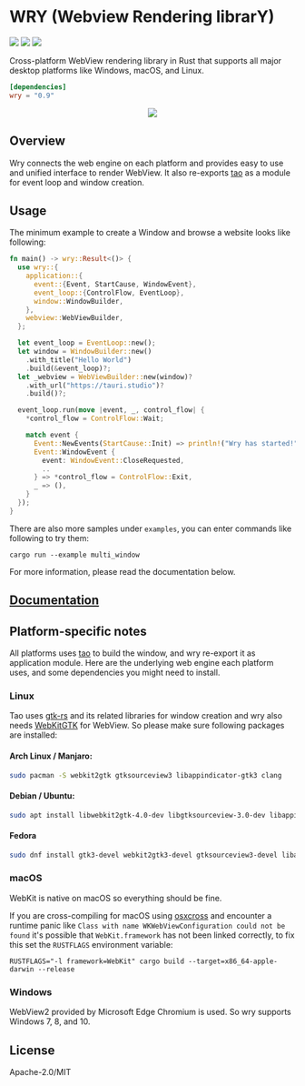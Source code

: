# WRY (Webview Rendering librarY)

[![](https://img.shields.io/crates/v/wry?style=flat-square)](https://crates.io/crates/wry) [![](https://img.shields.io/docsrs/wry?style=flat-square)](https://docs.rs/wry/) ![](https://img.shields.io/crates/l/wry?style=flat-square)

Cross-platform WebView rendering library in Rust that supports all major desktop platforms like Windows, macOS, and Linux.

```toml
[dependencies]
wry = "0.9"
```

<div align="center">
  <a href="https://gfycat.com/needywetelk">
    <img src="https://thumbs.gfycat.com/NeedyWetElk-size_restricted.gif">
  </a>
</div>

## Overview

Wry connects the web engine on each platform and provides easy to use and unified interface to render WebView. It also re-exports [tao] as a module for event loop and window creation.

[tao]: https://crates.io/crates/tao

## Usage

The minimum example to create a Window and browse a website looks like following:

```rust
fn main() -> wry::Result<()> {
  use wry::{
    application::{
      event::{Event, StartCause, WindowEvent},
      event_loop::{ControlFlow, EventLoop},
      window::WindowBuilder,
    },
    webview::WebViewBuilder,
  };

  let event_loop = EventLoop::new();
  let window = WindowBuilder::new()
    .with_title("Hello World")
    .build(&event_loop)?;
  let _webview = WebViewBuilder::new(window)?
    .with_url("https://tauri.studio")?
    .build()?;

  event_loop.run(move |event, _, control_flow| {
    *control_flow = ControlFlow::Wait;

    match event {
      Event::NewEvents(StartCause::Init) => println!("Wry has started!"),
      Event::WindowEvent {
        event: WindowEvent::CloseRequested,
        ..
      } => *control_flow = ControlFlow::Exit,
      _ => (),
    }
  });
}
```

There are also more samples under `examples`, you can enter commands like following to try them:

```
cargo run --example multi_window
```

For more information, please read the documentation below.

## [Documentation](https://docs.rs/wry)

## Platform-specific notes

All platforms uses [tao](https://github.com/rust-windowing/tao) to build the window, and wry re-export it as application module. Here are the underlying web engine each platform uses, and some dependencies you might need to install.

### Linux

Tao uses [gtk-rs](https://gtk-rs.org/) and its related libraries for window creation and wry also needs [WebKitGTK](https://webkitgtk.org/) for WebView. So please make sure following packages are installed:

#### Arch Linux / Manjaro:

```bash
sudo pacman -S webkit2gtk gtksourceview3 libappindicator-gtk3 clang
```

#### Debian / Ubuntu:

```bash
sudo apt install libwebkit2gtk-4.0-dev libgtksourceview-3.0-dev libappindicator3-dev clang
```

#### Fedora

```bash
sudo dnf install gtk3-devel webkit2gtk3-devel gtksourceview3-devel libappindicator-gtk3-devel clang
```

### macOS

WebKit is native on macOS so everything should be fine.

If you are cross-compiling for macOS using [osxcross](https://github.com/tpoechtrager/osxcross) and encounter a runtime panic like `Class with name WKWebViewConfiguration could not be found` it's possible that `WebKit.framework` has not been linked correctly, to fix this set the `RUSTFLAGS` environment variable:

```
RUSTFLAGS="-l framework=WebKit" cargo build --target=x86_64-apple-darwin --release
```

### Windows

WebView2 provided by Microsoft Edge Chromium is used. So wry supports Windows 7, 8, and 10.

## License
Apache-2.0/MIT
